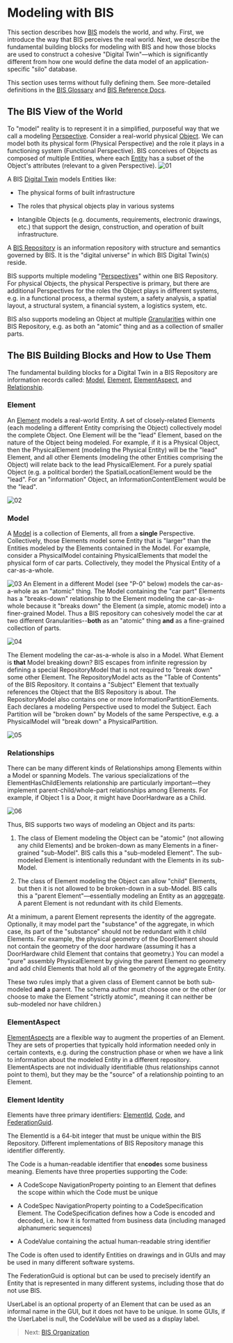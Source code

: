 # Modeling with BIS

This section describes how [BIS](./glossary.md#bis) models the world, and why. First, we introduce the way that BIS perceives the real world. Next, we describe the fundamental building blocks for modeling with BIS and how those blocks are used to construct a cohesive "Digital Twin"—which is significantly different from how one would define the data model of an application-specific "silo" database.

This section uses terms without fully defining them. See more-detailed definitions in the [BIS Glossary](./glossary.md) and [BIS Reference Docs](TODO-Need-Link).

## The BIS View of the World

To "model" reality is to represent it in a simplified, purposeful way that we call a modeling [Perspective](./glossary.md#perspective). Consider a real-world physical [Object](./glossary.md#object). We can model both its physical form (Physical Perspective) and the role it plays in a functioning system (Functional Perspective). BIS conceives of Objects as composed of multiple Entities, where each [Entity](./glossary.md#entity) has a subset of the Object's attributes (relevant to a given Perspective).
![01](./media/bis-modeling-01.png "An Object is comprised of multiple Entities") <!--style="width:5.51546in;height:1.97637in"-->

A BIS [Digital Twin](./glossary.md#digital-twin) models Entities like:

- The physical forms of built infrastructure

- The roles that physical objects play in various systems

- Intangible Objects (e.g. documents, requirements, electronic drawings, etc.) that support the design, construction, and operation of built infrastructure.

A [BIS Repository](./glossary.md#bis-repository) is an information repository with structure and semantics governed by BIS. It is the "digital universe" in which BIS Digital Twin(s) reside.

BIS supports multiple modeling "[Perspectives](./glossary.md#perspective)" within one BIS Repository. For physical Objects, the physical Perspective is primary, but there are additional Perspectives for the roles the Object plays in different systems, e.g. in a functional process, a thermal system, a safety analysis, a spatial layout, a structural system, a financial system, a logistics system, etc.

BIS also supports modeling an Object at multiple [Granularities](./glossary.md#granularity) within one BIS Repository, e.g. as both an "atomic" thing and as a collection of smaller parts.

## The BIS Building Blocks and How to Use Them

The fundamental building blocks for a Digital Twin in a BIS Repository are information records called: [Model](./glossary.md#model), [Element](./glossary.md#element), [ElementAspect](./glossary.md#elementaspect), and [Relationship](./glossary.md#relationship).

### Element

An [Element](./glossary.md#element) models a real-world Entity. A set of closely-related Elements (each modeling a different Entity comprising the Object) collectively model the complete Object. One Element will be the "lead" Element, based on the nature of the Object being modeled. For example, if it is a Physical Object, then the PhysicalElement (modeling the Physical Entity) will be the "lead" Element, and all other Elements (modeling the other Entities comprising the Object) will relate back to the lead PhysicalElement. For a purely spatial Object (e.g. a political border) the SpatialLocationElement would be the "lead". For an "information" Object, an InformationContentElement would be the "lead".

![02](./media/bis-modeling-02.png "Elements model Entities")

### Model

A [Model](./glossary.md#model) is a collection of Elements, all from a **single** Perspective. Collectively, those Elements model some Entity that is "larger" than the Entities modeled by the Elements contained in the Model. For example, consider a PhysicalModel containing PhysicalElements that model the physical form of car parts. Collectively, they model the Physical Entity of a car-as-a-whole.

![03](./media/bis-modeling-03.png "Models are collections of Elements with a common Perspective")
An Element in a different Model (see "P-0" below) models the car-as-a-whole as an "atomic" thing. The Model containing the "car part" Elements has a "breaks-down" relationship to the Element modeling the car-as-a-whole because it "breaks down" the Element (a simple, atomic model) into a finer-grained Model. Thus a BIS repository can cohesively model the car at two different Granularities--**both** as an "atomic" thing **and** as a fine-grained collection of parts.

![04](./media/bis-modeling-04.png "Models break-down Elements for finer-grained modeling")

The Element modeling the car-as-a-whole is also in a Model. What Element is **that** Model breaking down? BIS escapes from infinite regression by defining a special RepositoryModel that is not required to "break down" some other Element. The RepositoryModel acts as the "Table of Contents" of the BIS Repository. It contains a "Subject" Element that textually references the Object that the BIS Repository is about. The RepositoryModel also contains one or more InformationPartitionElements. Each declares a modeling Perspective used to model the Subject. Each Partition will be "broken down" by Models of the same Perspective, e.g. a PhysicalModel will "break down" a PhysicalPartition.

![05](./media/bis-modeling-05.png "The RepositoryModel acts as the Table of Contents of the BIS Repository")

### Relationships

There can be many different kinds of Relationships among Elements within a Model or spanning Models. The various specializations of the ElementHasChildElements relationship are particularly important—they implement parent-child/whole-part relationships among Elements. For example, if Object 1 is a Door, it might have DoorHardware as a Child.

![06](./media/bis-modeling-06.Png "Within a Model, parent Elements allow child Elements")

Thus, BIS supports two ways of modeling an Object and its parts:

1. The class of Element modeling the Object can be "atomic" (not allowing any child Elements) and be broken-down as many Elements in a finer-grained "sub-Model". BIS calls this a "sub-modeled Element". The sub-modeled Element is intentionally redundant with the Elements in its sub-Model.

2. The class of Element modeling the Object can allow "child" Elements, but then it is not allowed to be broken-down in a sub-Model. BIS calls this a "parent Element"—essentially modeling an Entity as an [aggregate](./glossary.md#aggregate). A parent Element is not redundant with its child Elements.

At a minimum, a parent Element represents the identity of the aggregate. Optionally, it may model part the "substance" of the aggregate, in which case, its part of the "substance" should not be redundant with it child Elements. For example, the physical geometry of the DoorElement should not contain the geometry of the door hardware (assuming it has a DoorHardware child Element that contains that geometry.) You can model a "pure" assembly PhysicalElement by giving the parent Element no geometry and add child Elements that hold all of the geometry of the aggregate Entity.

These two rules imply that a given class of Element cannot be both sub-modeled **and** a parent. The schema author must choose one or the other (or choose to make the Element "strictly atomic", meaning it can neither be sub-modeled nor have children.)

### ElementAspect

[ElementAspects](./glossary.md#elementaspect) are a flexible way to augment the properties of an Element. They are sets of properties that typically hold information needed only in certain contexts, e.g. during the construction phase or when we have a link to information about the modeled Entity in a different repository. ElementAspects are not individually identifiable (thus relationships cannot point to them), but they may be the "source" of a relationship pointing to an Element.

### Element Identity

Elements have three primary identifiers: [ElementId](./glossary.md#elementid), [Code](./glossary.md#code), and [FederationGuid](./glossary.md#federationguid).

The ElementId is a 64-bit integer that must be unique within the BIS Repository. Different implementations of BIS Repository manage this identifier differently.

The Code is a human-readable identifier that en**code**s some business meaning. Elements have three properties supporting the Code:

- A CodeScope NavigationProperty pointing to an Element that defines the scope within which the Code must be unique

- A CodeSpec NavigationProperty pointing to a CodeSpecification Element. The CodeSpecification defines how a Code is encoded and decoded, i.e. how it is formatted from business data (including managed alphanumeric sequences)

- A CodeValue containing the actual human-readable string identifier

The Code is often used to identify Entities on drawings and in GUIs and may be used in many different software systems.

The FederationGuid is optional but can be used to precisely identify an Entity that is represented in many different systems, including those that do not use BIS.

UserLabel is an optional property of an Element that can be used as an informal name in the GUI, but it does not have to be unique. In some GUIs, if the UserLabel is null, the CodeValue will be used as a display label.

> Next: [BIS Organization](./bis-organization.md)